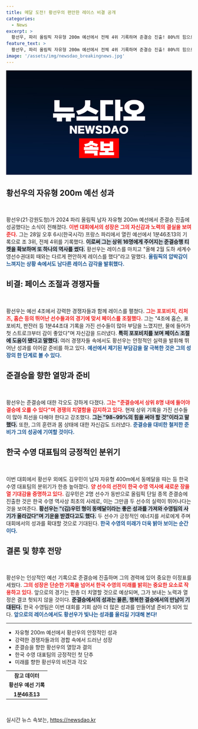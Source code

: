 ```yaml
---
title: 메달 도전! 황선우의 편안한 레이스 비결 공개
categories:
  - News
excerpt: >
  황선우, 파리 올림픽 자유형 200m 예선에서 전체 4위 기록하며 준결승 진출! 80%의 힘으로 편안함 속에서 최상의 퍼포먼스 발휘, 메달을 향한 도전의 첫 걸음을 뗐다.
feature_text: >
  황선우, 파리 올림픽 자유형 200m 예선에서 전체 4위 기록하며 준결승 진출! 80%의 힘으로 편안함 속에서 최상의 퍼포먼스 발휘, 메달을 향한 도전의 첫 걸음을 뗐다.
image: '/assets/img/newsdao_breakingnews.jpg'
---
```


<p><img src="/assets/img/newsdao_breakingnews.jpg" alt="koreaapp 속보" /></p>

<h2 data-ke-size="size26">황선우의 자유형 200m 예선 성과</h2>

<p data-ke-size="size16">&nbsp;</p>

<p>황선우(21·강원도청)가 2024 파리 올림픽 남자 자유형 200m 예선에서 준결승 진출에 성공했다는 소식이 전해졌다. <b><span style="color: #ee2323;">이번 대회에서의 성장은 그의 자신감과 노력의 결실을 보여준다.</span></b> 그는 28일 오후 6시(한국시각) 프랑스 파리에서 열린 예선에서 1분46초13의 기록으로 조 3위, 전체 4위를 기록했다. <b><span style="background-color: #21538527;">이로써 그는 상위 16명에게 주어지는 준결승행 티켓을 확보하며 또 하나의 역사를 썼다.</span></b> 황선우는 레이스를 마치고 "올해 2월 도하 세계수영선수권대회 때와는 다르게 편안하게 레이스를 했다"라고 말했다. <b><span style="color: #1a5490;">올림픽의 압박감이 느껴지는 상황 속에서도 남다른 레이스 감각을 발휘했다.</span></b> </p>

<h2 data-ke-size="size26">비결: 페이스 조절과 경쟁자들</h2>

<p data-ke-size="size16">&nbsp;</p>

<p>황선우는 예선 4조에서 강력한 경쟁자들과 함께 레이스를 펼쳤다. <b><span style="color: #ee2323;">그는 포포비치, 리처즈, 홉슨 등의 뛰어난 선수들과의 경기에 맞서 페이스를 조절했다.</span></b> 그는 "4조에 홉슨, 포포비치, 판잔러 등 1분44초대 기록을 가진 선수들이 많아 부담을 느꼈지만, 물에 들어가 첫 스트로크부터 감이 좋았다"며 자신감을 드러냈다. <b><span style="background-color: #21538527;">특히 포포비치를 보며 페이스 조절에 도움이 됐다고 말했다.</span></b> 여러 경쟁자들 속에서도 황선우는 안정적인 실력을 발휘해 뛰어난 성과를 이어갈 준비를 하고 있다. <b><span style="color: #1a5490;">예선에서 제기된 부담감을 잘 극복한 것은 그의 성장의 한 단계로 볼 수 있다.</span></b></p>

<h2 data-ke-size="size26">준결승을 향한 열망과 준비</h2>

<p data-ke-size="size16">&nbsp;</p>

<p>황선우는 준결승에 대한 각오도 강하게 다졌다. <b><span style="color: #ee2323;">그는 "준결승에서 상위 8명 내에 들어야 결승에 오를 수 있다"며 경쟁의 치열함을 감지하고 있다.</span></b> 현재 상위 기록을 가진 선수들이 많아 최선을 다해야 한다고 강조했다. <b><span style="background-color: #21538527;">그는 "98~99%의 힘을 써야 할 것"이라고 말했다.</span></b> 또한, 그의 훈련과 몸 상태에 대한 자신감도 드러냈다. <b><span style="color: #1a5490;">준결승을 대비한 철저한 준비가 그의 성공에 기여할 것이다.</span></b></p>

<h2 data-ke-size="size26">한국 수영 대표팀의 긍정적인 분위기</h2>

<p data-ke-size="size16">&nbsp;</p>

<p>이번 대회에서 황선우 외에도 김우민이 남자 자유형 400m에서 동메달을 따는 등 한국 수영 대표팀의 분위기가 한층 높아졌다. <b><span style="color: #ee2323;">양 선수의 선전이 한국 수영 역사에 새로운 장을 열 기대감을 증명하고 있다.</span></b> 김우민은 2명 선수가 동반으로 올림픽 단일 종목 준결승에 진출한 것은 한국 수영 역사상 최초의 사례로, 이는 그만큼 두 선수의 실력이 뛰어나다는 것을 보여준다. <b><span style="background-color: #21538527;">황선우는 "(김)우민 형이 동메달이라는 좋은 성과를 가져와 수영팀의 사기가 올라갔다"며 기운을 받겠다고도 했다.</span></b> 두 선수가 긍정적인 에너지를 서로에게 주며 대회에서의 성과를 확대할 것으로 기대된다. <b><span style="color: #1a5490;">한국 수영의 미래가 더욱 밝아 보이는 순간이다.</span></b></p>

<h2 data-ke-size="size26">결론 및 향후 전망</h2>

<p data-ke-size="size16">&nbsp;</p>

<p>황선우는 인상적인 예선 기록으로 준결승에 진출하며 그의 경력에 있어 중요한 이정표를 세웠다. <b><span style="color: #ee2323;">그의 성장은 단순한 기록을 넘어서 한국 수영의 미래를 밝히는 중요한 요소로 작용하고 있다.</span></b> 앞으로의 경기는 한층 더 치열할 것으로 예상되며, 그가 보내는 노력과 열정은 결코 헛되지 않을 것이다. <b><span style="background-color: #21538527;">준결승에서의 성과는 물론, 행복한 결승에서의 만남이 기대된다.</span></b> 한국 수영팀은 이번 대회를 기회 삼아 더 많은 성과를 만들어낼 준비가 되어 있다. <b><span style="color: #1a5490;">앞으로의 레이스에서도 황선우가 빛나는 성과를 올리길 기대해 본다!</span></b> </p>

<hr>

<ul>
    <li>자유형 200m 예선에서 황선우의 안정적인 성과 </li>
    <li>강력한 경쟁자들과의 경합 속에서 드러난 성장 </li>
    <li>준결승을 향한 황선우의 열망과 결의 </li>
    <li>한국 수영 대표팀의 긍정적인 첫 단추 </li>
    <li>미래를 향한 황선우의 비전과 각오 </li>
</ul>

<table>
    <tr>
        <td style="text-align: center; height: 17px;"><b>참고 데이터</b></td>
    </tr>
    <tr>
        <td style="text-align: center; height: 17px;"><b>황선우 예선 기록</b></td>
    </tr>
    <tr>
        <td style="text-align: center; height: 17px;"><b>1분46초13</b></td>
    </tr>
</table>

<p data-ke-size="size16">&nbsp;</p>
실시간 뉴스 속보는, <a href="https://newsdao.kr" rel="dofollow">https://newsdao.kr</a>


